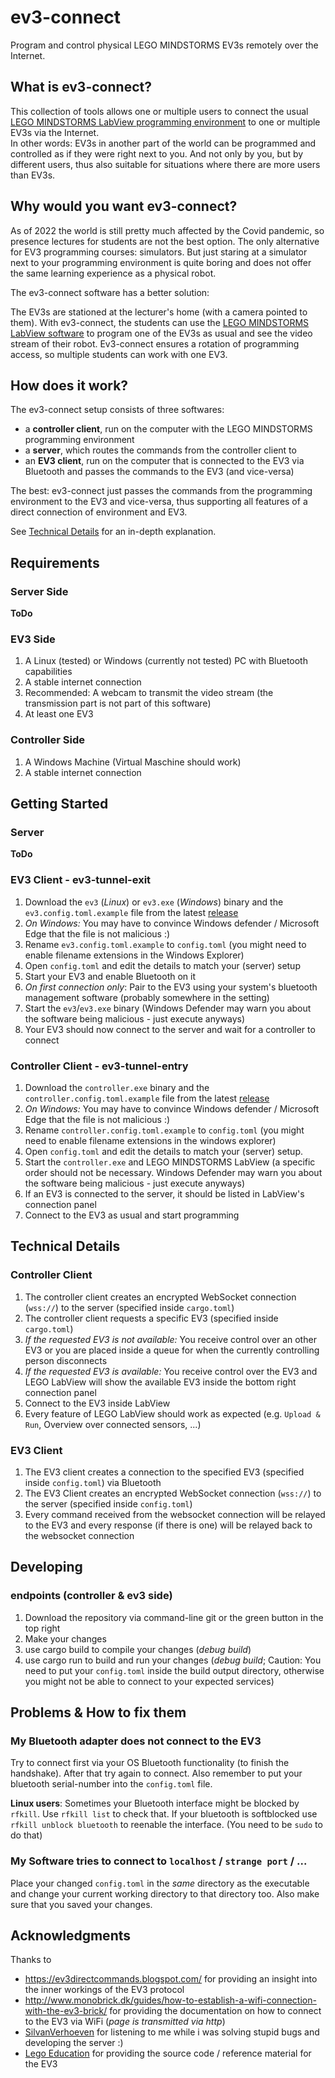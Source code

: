 # ev3-connect

Program and control physical LEGO MINDSTORMS EV3s remotely over the Internet.

## What is ev3-connect?

This collection of tools allows one or multiple users to connect the usual [LEGO MINDSTORMS LabView programming environment](https://education.lego.com/de-de/downloads/retiredproducts/mindstorms-ev3-lab/software) to one or multiple EV3s via the Internet.  
In other words: EV3s in another part of the world can be programmed and controlled as if they were right next to you. And not only by you, but by different users, thus also suitable for situations where there are more users than EV3s.

## Why would you want ev3-connect?

As of 2022 the world is still pretty much affected by the Covid pandemic, so presence lectures for students are not the best option. The only alternative for EV3 programming courses: simulators. But just staring at a simulator next to your programming environment is quite boring and does not offer the same learning experience as a physical robot.

The ev3-connect software has a better solution:

The EV3s are stationed at the lecturer's home (with a camera pointed to them). With ev3-connect, the students can use the [LEGO MINDSTORMS LabView software](https://education.lego.com/de-de/downloads/retiredproducts/mindstorms-ev3-lab/software) to program one of the EV3s as usual and see the video stream of their robot. Ev3-connect ensures a rotation of programming access, so multiple students can work with one EV3.

## How does it work?

The ev3-connect setup consists of three softwares:

- a **controller client**, run on the computer with the LEGO MINDSTORMS programming environment
- a **server**, which routes the commands from the controller client to
- an **EV3 client**, run on the computer that is connected to the EV3 via Bluetooth and passes the commands to the EV3 (and vice-versa)

The best: ev3-connect just passes the commands from the programming environment to the EV3 and vice-versa, thus supporting all features of a direct connection of environment and EV3.

See [Technical Details](#technical-details) for an in-depth explanation.

## Requirements

### Server Side

**ToDo**

### EV3 Side

1. A Linux (tested) or Windows (currently not tested) PC with Bluetooth capabilities
2. A stable internet connection
3. Recommended: A webcam to transmit the video stream (the transmission part is not part of this software)
4. At least one EV3

### Controller Side

1. A Windows Machine (Virtual Maschine should work)
2. A stable internet connection

## Getting Started

### Server

**ToDo**

### EV3 Client - ev3-tunnel-exit

1. Download the `ev3` (*Linux*) or `ev3.exe` (*Windows*) binary and the `ev3.config.toml.example` file from the latest [release](https://github.com/SaturnHafen/ev3-connect/releases)
2. *On Windows:* You may have to convince Windows defender / Microsoft Edge that the file is not malicious :)
3. Rename `ev3.config.toml.example` to `config.toml` (you might need to enable filename extensions in the Windows Explorer)
4. Open `config.toml` and edit the details to match your (server) setup
5. Start your EV3 and enable Bluetooth on it
7. *On first connection only*: Pair to the EV3 using your system's bluetooth management software (probably somewhere in the setting)
8. Start the `ev3`/`ev3.exe` binary (Windows Defender may warn you about the software being malicious - just execute anyways)
9. Your EV3 should now connect to the server and wait for a controller to connect

### Controller Client - ev3-tunnel-entry

1. Download the `controller.exe` binary and the `controller.config.toml.example` file from the latest [release](https://github.com/SaturnHafen/ev3-connect/releases)
2. *On Windows:* You may have to convince Windows defender / Microsoft Edge that the file is not malicious :)
3. Rename `controller.config.toml.example` to `config.toml` (you might need to enable filename extensions in the windows explorer)
4. Open `config.toml` and edit the details to match your (server) setup.
5. Start the `controller.exe` and LEGO MINDSTORMS LabView (a specific order should not be necessary. Windows Defender may warn you about the software being malicious - just execute anyways)
6. If an EV3 is connected to the server, it should be listed in LabView's connection panel
7. Connect to the EV3 as usual and start programming

## Technical Details

### Controller Client

1. The controller client creates an encrypted WebSocket connection (`wss://`) to the server (specified inside `cargo.toml`)
2. The controller client requests a specific EV3 (specified inside `cargo.toml`)
3. *If the requested EV3 is not available:* You receive control over an other EV3 or you are placed inside a queue for when the currently controlling person disconnects
4. *If the requested EV3 is available:* You receive control over the EV3 and LEGO LabView will show the available EV3 inside the bottom right connection panel
5. Connect to the EV3 inside LabView
7. Every feature of LEGO LabView should work as expected (e.g. `Upload & Run`, Overview over connected sensors, ...)

### EV3 Client

1. The EV3 client creates a connection to the specified EV3 (specified inside `config.toml`) via Bluetooth
2. The EV3 Client creates an encrypted WebSocket connection (`wss://`) to the server (specified inside `config.toml`)
3. Every command received from the websocket connection will be relayed to the EV3 and every response (if there is one) will be relayed back to the websocket connection

## Developing

### endpoints (controller & ev3 side)

1. Download the repository via command-line git or the green button in the top right
2. Make your changes
3. use cargo build to compile your changes (*debug build*)
4. use cargo run to build and run your changes (*debug build*; Caution: You need to put your `config.toml` inside the build output directory, otherwise you might not be able to connect to your expected services)

## Problems & How to fix them

### My Bluetooth adapter does not connect to the EV3

Try to connect first via your OS Bluetooth functionality (to finish the handshake). After that try again to connect. Also remember to put your bluetooth serial-number into the `config.toml` file.

**Linux users**: Sometimes your Bluetooth interface might be blocked by `rfkill`. Use `rfkill list` to check that. If your bluetooth is softblocked use `rfkill unblock bluetooth` to reenable the interface. (You need to be `sudo` to do that)

### My Software tries to connect to `localhost` / `strange port` / ...

Place your changed `config.toml` in the *same* directory as the executable and change your current working directory to that directory too. Also make sure that you saved your changes.

## Acknowledgments

Thanks to
 - https://ev3directcommands.blogspot.com/ for providing an insight into the inner workings of the EV3 protocol
 - http://www.monobrick.dk/guides/how-to-establish-a-wifi-connection-with-the-ev3-brick/ for providing the documentation on how to connect to the EV3 via WiFi (*page is transmitted via http*)
 - [SilvanVerhoeven](https://github.com/SilvanVerhoeven) for listening to me while i was solving stupid bugs and developing the server :)
 - [Lego Education](https://education.lego.com/de-de/product-resources/mindstorms-ev3/downloads/developer-kits) for providing the source code / reference material for the EV3
